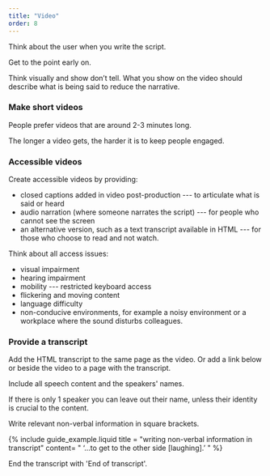 ```yaml
---
title: "Video"
order: 8
---
```


Think about the user when you write the script.

Get to the point early on.

Think visually and show don’t tell. What you show on the video should describe what is being said to reduce the narrative.

### Make short videos

People prefer videos that are around 2-3 minutes long.

The longer a video gets, the harder it is to keep people engaged.

### Accessible videos

Create accessible videos by providing:
- closed captions added in video post-production --- to articulate what is said or heard
- audio narration (where someone narrates the script) --- for people who cannot see the screen
- an alternative version, such as a text transcript available in HTML --- for those who choose to read and not watch.

Think about all access issues:

- visual impairment
- hearing impairment
- mobility --- restricted keyboard access
- flickering and moving content
- language difficulty
- non-conducive environments, for example a noisy environment or a workplace where the sound disturbs colleagues.

### Provide a transcript

Add the HTML transcript to the same page as the video. Or add a link below or beside the video to a page with the transcript.

Include all speech content and the speakers' names.

If there is only 1 speaker you can leave out their name, unless their identity is crucial to the content.

Write relevant non-verbal information in square brackets.

{% include guide_example.liquid
  title = "writing non-verbal information in transcript"
  content= "
‘...to get to the other side [laughing].’
"
%}

End the transcript with 'End of transcript'.
